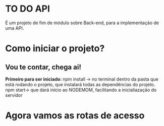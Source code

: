 <h1><b>TO DO API</b></h1>

<p>É um projeto de fim de módulo sobre Back-end, para a implementação de uma API.</p>

<h1>Como iniciar o projeto?</h1>
<h2>Vou te contar, chega ai! </h2>

<p><b>Primeiro para ser iniciado: </b>
npm install -> no terminal dentro da pasta que está rodando o projeto, que instalará todas as dependências do projeto.
npm start-> que dará início ao NODEMOM, facilitando a inicialiazação do servidor</p>

<h1>Agora vamos as rotas de acesso</h1>

<p></p>
